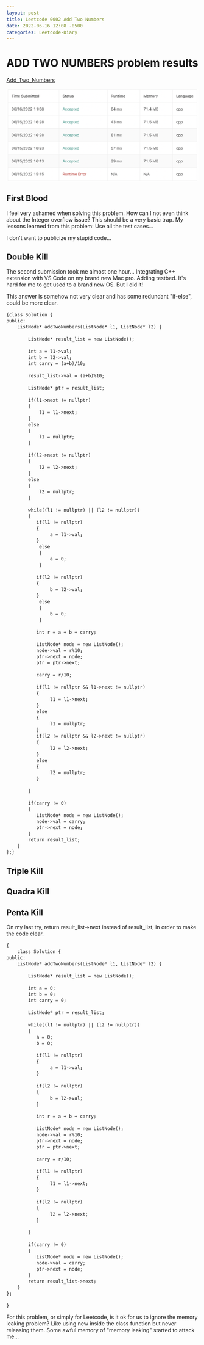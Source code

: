 ```yaml
---
layout: post
title: Leetcode 0002 Add Two Numbers
date: 2022-06-16 12:08 -0500
categories: Leetcode-Diary
---
```

# ADD TWO NUMBERS problem results

[Add_Two_Numbers](https://leetcode.com/problems/add-two-numbers/)

![Result](/assets/images/add_two_numbers.png)


## First Blood
I feel very ashamed when solving this problem. How can I not even think about the Integer overflow issue? This should be a very basic trap.
My lessons learned from this problem:
Use all the test cases...

I don't want to publicize my stupid code...

## Double Kill
The second submission took me almost one hour... Integrating C++ extension with VS Code on my brand new Mac pro. Adding testbed. It's hard for me to get used to a brand new OS. But I did it!

This answer is somehow not very clear and has some redundant "if-else", could be more clear.

```
{class Solution {
public:
    ListNode* addTwoNumbers(ListNode* l1, ListNode* l2) {
        
        ListNode* result_list = new ListNode();
        
        int a = l1->val;
        int b = l2->val;
        int carry = (a+b)/10;

        result_list->val = (a+b)%10;

        ListNode* ptr = result_list;
        
        if(l1->next != nullptr)
        {
            l1 = l1->next;
        }
        else
        {
            l1 = nullptr;
        }
        
        if(l2->next != nullptr)
        {
            l2 = l2->next;
        }
        else
        {
            l2 = nullptr;
        }

        while((l1 != nullptr) || (l2 != nullptr))
        {
           if(l1 != nullptr)
           {
                a = l1->val;
           }
            else
            {
                a = 0;
            }

           if(l2 != nullptr)
           {
                b = l2->val;
           }
            else
            {
                b = 0;
            }

           int r = a + b + carry;

           ListNode* node = new ListNode();
           node->val = r%10;
           ptr->next = node;
           ptr = ptr->next;
         
           carry = r/10;

           if(l1 != nullptr && l1->next != nullptr)
           {
                l1 = l1->next;
           }
           else
           {
                l1 = nullptr;
           }
           if(l2 != nullptr && l2->next != nullptr)
           {
                l2 = l2->next;
           }
           else
           {
                l2 = nullptr;
           }

        }
       
        if(carry != 0)
        {
           ListNode* node = new ListNode();
           node->val = carry;
           ptr->next = node;
        }
        return result_list;
    }
};}
```
## Triple Kill

## Quadra Kill

## Penta Kill
On my last try, return result_list->next instead of result_list, in order to make the code clear.
```
{
    class Solution {
public:
    ListNode* addTwoNumbers(ListNode* l1, ListNode* l2) {
        
        ListNode* result_list = new ListNode();
        
        int a = 0;
        int b = 0;
        int carry = 0;

        ListNode* ptr = result_list;
        
        while((l1 != nullptr) || (l2 != nullptr))
        {
           a = 0;
           b = 0;
            
           if(l1 != nullptr)
           {
                a = l1->val;
           }

           if(l2 != nullptr)
           {
                b = l2->val;
           }

           int r = a + b + carry;

           ListNode* node = new ListNode();
           node->val = r%10;
           ptr->next = node;
           ptr = ptr->next;
         
           carry = r/10;

           if(l1 != nullptr)
           {
                l1 = l1->next;
           }
           
           if(l2 != nullptr)
           {
                l2 = l2->next;
           }

        }
       
        if(carry != 0)
        {
           ListNode* node = new ListNode();
           node->val = carry;
           ptr->next = node;
        }
        return result_list->next;
    }
};

}
```


For this problem, or simply for Leetcode, is it ok for us to ignore the memory leaking problem? Like using new inside the class function but never releasing them. Some awful memory of "memory leaking" started to attack me...